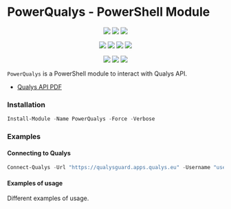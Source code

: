 ﻿# PowerQualys - PowerShell Module

<p align="center">
  <!-- <a href="https://dev.azure.com/evotecpl/PowerQualys/_build/results?buildId=latest"><img src="https://img.shields.io/azure-devops/build/evotecpl/39c74615-8f34-4af0-a835-68dc33f9214f/14?label=Azure%20Pipelines&style=flat-square"></a> -->
  <a href="https://www.powershellgallery.com/packages/PowerQualys"><img src="https://img.shields.io/powershellgallery/v/PowerQualys.svg?style=flat-square"></a>
  <a href="https://www.powershellgallery.com/packages/PowerQualys"><img src="https://img.shields.io/powershellgallery/vpre/PowerQualys.svg?label=powershell%20gallery%20preview&colorB=yellow&style=flat-square"></a>
  <a href="https://github.com/EvotecIT/PowerQualys"><img src="https://img.shields.io/github/license/EvotecIT/PowerQualys.svg?style=flat-square"></a>
</p>

<p align="center">
  <a href="https://www.powershellgallery.com/packages/PowerQualys"><img src="https://img.shields.io/powershellgallery/p/PowerQualys.svg?style=flat-square"></a>
  <a href="https://github.com/EvotecIT/PowerQualys"><img src="https://img.shields.io/github/languages/top/evotecit/PowerQualys.svg?style=flat-square"></a>
  <a href="https://github.com/EvotecIT/PowerQualys"><img src="https://img.shields.io/github/languages/code-size/evotecit/PowerQualys.svg?style=flat-square"></a>
  <a href="https://www.powershellgallery.com/packages/PowerQualys"><img src="https://img.shields.io/powershellgallery/dt/PowerQualys.svg?style=flat-square"></a>
</p>

<p align="center">
  <a href="https://twitter.com/PrzemyslawKlys"><img src="https://img.shields.io/twitter/follow/PrzemyslawKlys.svg?label=Twitter%20%40PrzemyslawKlys&style=flat-square&logo=twitter"></a>
  <a href="https://evotec.xyz/hub"><img src="https://img.shields.io/badge/Blog-evotec.xyz-2A6496.svg?style=flat-square"></a>
  <a href="https://www.linkedin.com/in/pklys"><img src="https://img.shields.io/badge/LinkedIn-pklys-0077B5.svg?logo=LinkedIn&style=flat-square"></a>
</p>

`PowerQualys` is a PowerShell module to interact with Qualys API.

- [Qualys API PDF](https://cdn2.qualys.com/docs/qualys-api-vmpc-user-guide.pdf)


### Installation

```powershell
Install-Module -Name PowerQualys -Force -Verbose
```




### Examples


#### Connecting to Qualys

```powershell
Connect-Qualys -Url "https://qualysguard.apps.qualys.eu" -Username "username" -Password 'password!@'
```

#### Examples of usage

Different examples of usage.

```powershell

```